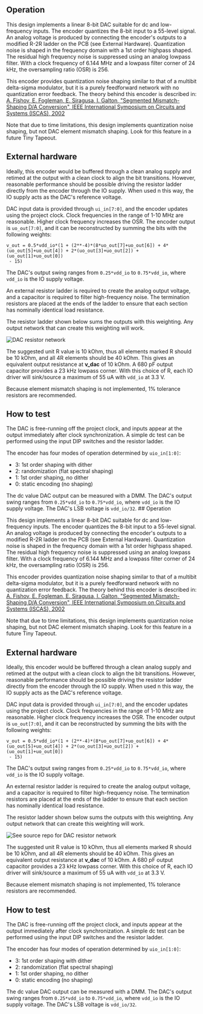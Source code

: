 <!---

This file is used to generate your project datasheet. Please fill in the information below and delete any unused
sections.

You can also include images in this folder and reference them in the markdown. Each image must be less than
512 kb in size, and the combined size of all images must be less than 1 MB.
-->

## Operation

This design implements a linear 8-bit DAC suitable for dc and low-frequency inputs.  The encoder quantizes the 8-bit input to a 55-level signal.  An analog voltage is produced by connecting the encoder's outputs to a modified R-2R ladder on the PCB (see External Hardware).  Quantization noise is shaped in the frequency domain with a 1st order highpass shaped.  The residual high frequency noise is suppressed using an analog lowpass filter.  With a clock frequency of 6.144 MHz and a lowpass filter corner of 24 kHz, the oversampling ratio (OSR) is 256.

This encoder provides quantization noise shaping similar to that of a multibit delta-sigma modulator, but it is a purely feedforward network with no quantization error feedback.  The theory behind this encoder is described in: [A. Fishov, E. Fogleman, E. Siragusa, I. Galton, "Segmented Mismatch-Shaping D/A Conversion", IEEE International Symposium on Circuits and Systems (ISCAS), 2002](https://https://ieeexplore.ieee.org/document/1010547/)

Note that due to time limitations, this design implements quantization noise shaping, but not DAC element mismatch shaping.  Look for this feature in a future Tiny Tapeout.  

## External hardware

Ideally, this encoder would be buffered through a clean analog supply and retimed at the output with a clean clock to align the bit transitions.  However, reasonable performance should be possible driving the resistor ladder directly from the encoder through the IO supply.  When used n this way, the IO supply acts as the DAC's reference voltage.

DAC input data is provided through `ui_in[7:0]`, and the encoder updates using the project clock.  Clock frequencies in the range of 1-10 MHz are reasonable.  Higher clock frequency increases the OSR.  The encoder output is `uo_out[7:0]`, and it can be reconstructed by summing the bits with the following weights: 

    v_out = 0.5*vdd_io*(1 + (2**-4)*(8*uo_out[7]+uo_out[6]) + 4*(uo_out[5]+uo_out[4]) + 2*(uo_out[3]+uo_out[2]) + 
    (uo_out[1]+uo_out[0])
     - 15)

The DAC's output swing ranges from `0.25*vdd_io` to `0.75*vdd_io`, where `vdd_io` is the IO supply voltage.

An external resistor ladder is required to create the analog output voltage, and a capacitor is required to filter high-frequency noise.  The termination resistors are placed at the ends of the ladder to ensure that each section has nominally identical load resistance.  

The resistor ladder shown below sums the outputs with this weighting.  Any output network that can create this weighting will work.  

![DAC resistor network](./r-ladder.png)

The suggested unit R value is 10 kOhm, thus all elements marked R should be 10 kOhm, and all 4R elements should be 40 kOhm.  This gives an equivalent output resistance at __v_dac__ of 10 kOhm.  A 680 pF output capacitor provides a 23 kHz lowpass corner.  With this choice of R, each IO driver will sink/source a maximum of 55 uA with `vdd_io` at 3.3 V.

Because element mismatch shaping is not implemented, 1% tolerance resistors are recommended.

## How to test

The DAC is free-running off the project clock, and inputs appear at the output immediately after clock synchronization.  A simple dc test can be performed using the input DIP switches and the resistor ladder.   

The encoder has four modes of operation determined by `uio_in[1:0]`:
* 3:  1st order shaping with dither
* 2:  randomization (flat spectral shaping)
* 1:  1st order shaping, no dither
* 0:  static encoding (no shaping)

The dc value DAC output can be measured with a DMM.  The DAC's output swing ranges from `0.25*vdd_io` to `0.75*vdd_io`, where `vdd_io` is the IO supply voltage.  The DAC's LSB voltage is `vdd_io/32`.  ## Operation

This design implements a linear 8-bit DAC suitable for dc and low-frequency inputs.  The encoder quantizes the 8-bit input to a 55-level signal.  An analog voltage is produced by connecting the encoder's outputs to a modified R-2R ladder on the PCB (see External Hardware).  Quantization noise is shaped in the frequency domain with a 1st order highpass shaped.  The residual high frequency noise is suppressed using an analog lowpass filter.  With a clock frequency of 6.144 MHz and a lowpass filter corner of 24 kHz, the oversampling ratio (OSR) is 256.

This encoder provides quantization noise shaping similar to that of a multibit delta-sigma modulator, but it is a purely feedforward network with no quantization error feedback.  The theory behind this encoder is described in: [A. Fishov, E. Fogleman, E. Siragusa, I. Galton, "Segmented Mismatch-Shaping D/A Conversion", IEEE International Symposium on Circuits and Systems (ISCAS), 2002](https://https://ieeexplore.ieee.org/document/1010547/)

Note that due to time limitations, this design implements quantization noise shaping, but not DAC element mismatch shaping.  Look for this feature in a future Tiny Tapeout.  

## External hardware

Ideally, this encoder would be buffered through a clean analog supply and retimed at the output with a clean clock to align the bit transitions.  However, reasonable performance should be possible driving the resistor ladder directly from the encoder through the IO supply.  When used n this way, the IO supply acts as the DAC's reference voltage.

DAC input data is provided through `ui_in[7:0]`, and the encoder updates using the project clock.  Clock frequencies in the range of 1-10 MHz are reasonable.  Higher clock frequency increases the OSR.  The encoder output is `uo_out[7:0]`, and it can be reconstructed by summing the bits with the following weights: 

    v_out = 0.5*vdd_io*(1 + (2**-4)*(8*uo_out[7]+uo_out[6]) + 4*(uo_out[5]+uo_out[4]) + 2*(uo_out[3]+uo_out[2]) + 
    (uo_out[1]+uo_out[0])
     - 15)

The DAC's output swing ranges from `0.25*vdd_io` to `0.75*vdd_io`, where `vdd_io` is the IO supply voltage.

An external resistor ladder is required to create the analog output voltage, and a capacitor is required to filter high-frequency noise.  The termination resistors are placed at the ends of the ladder to ensure that each section has nominally identical load resistance.  

The resistor ladder shown below sums the outputs with this weighting.  Any output network that can create this weighting will work.  

![See source repo for DAC resistor network](./r-ladder.png)

The suggested unit R value is 10 kOhm, thus all elements marked R should be 10 kOhm, and all 4R elements should be 40 kOhm.  This gives an equivalent output resistance at __v_dac__ of 10 kOhm.  A 680 pF output capacitor provides a 23 kHz lowpass corner.  With this choice of R, each IO driver will sink/source a maximum of 55 uA with `vdd_io` at 3.3 V.

Because element mismatch shaping is not implemented, 1% tolerance resistors are recommended.

## How to test

The DAC is free-running off the project clock, and inputs appear at the output immediately after clock synchronization.  A simple dc test can be performed using the input DIP switches and the resistor ladder.   

The encoder has four modes of operation determined by `uio_in[1:0]`:
* 3:  1st order shaping with dither
* 2:  randomization (flat spectral shaping)
* 1:  1st order shaping, no dither
* 0:  static encoding (no shaping)

The dc value DAC output can be measured with a DMM.  The DAC's output swing ranges from `0.25*vdd_io` to `0.75*vdd_io`, where `vdd_io` is the IO supply voltage.  The DAC's LSB voltage is `vdd_io/32`.  
